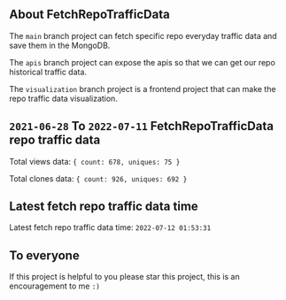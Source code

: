 ## About FetchRepoTrafficData

The `main` branch project can fetch specific repo everyday traffic data and save them in the MongoDB.

The `apis` branch project can expose the apis so that we can get our repo historical traffic data.

The `visualization` branch project is a frontend project that can make the repo traffic data visualization.

## `2021-06-28` To `2022-07-11` FetchRepoTrafficData repo traffic data

Total views data: `{ count: 678, uniques: 75 }`

Total clones data: `{ count: 926, uniques: 692 }`

## Latest fetch repo traffic data time

Latest fetch repo traffic data time: `2022-07-12 01:53:31`

## To everyone

If this project is helpful to you please star this project, this is an encouragement to me `:)`



